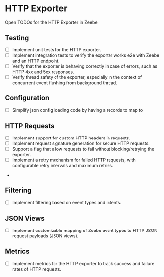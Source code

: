 # HTTP Exporter

Open TODOs for the HTTP Exporter in Zeebe

## Testing

- [ ] Implement unit tests for the HTTP exporter.
- [ ] Implement integration tests to verify the exporter works e2e with Zeebe and an HTTP endpoint.
- [ ] Verify that the exporter is behaving correctly in case of errors, such as HTTP 4xx and 5xx responses.
- [ ] Verify thread safety of the exporter, especially in the context of concurrent event flushing from background thread.

## Configuration

- [ ] Simplify json config loading code by having a records to map to

## HTTP Requests

- [ ] Implement support for custom HTTP headers in requests.
- [ ] Implement request signature generation for secure HTTP requests.
- [ ] Support a flag that allow requests to fail without blocking/retrying the exporter.
- [ ] Implement a retry mechanism for failed HTTP requests, with configurable retry intervals and maximum retries.
- 

## Filtering

- [ ] Implement filtering based on event types and intents.

## JSON Views

- [ ] Implement customizable mapping of Zeebe event types to HTTP JSON request payloads (JSON views).

## Metrics

- [ ] Implement metrics for the HTTP exporter to track success and failure rates of HTTP requests.

